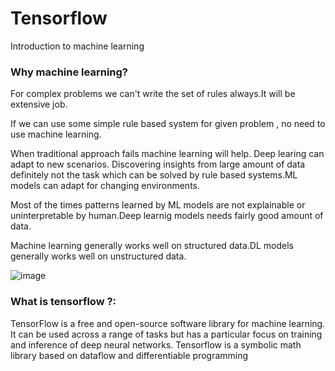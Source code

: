 # Tensorflow


Introduction to machine learning

### Why machine learning?

For complex problems we can't write the set of rules always.It will be extensive job.

If we can use some simple rule based system for given problem , no need to use machine learning.

When traditional approach fails machine learning will help. Deep learing can adapt to new scenarios. Discovering insights from large amount of data definitely not the task which can be solved by rule based systems.ML models can adapt for changing environments.

Most of the times patterns learned by ML models are not explainable or uninterpretable by human.Deep learnig models needs fairly good amount of data.

Machine learning generally works well on structured data.DL models generally works well on unstructured data.

![image](https://user-images.githubusercontent.com/52082561/119939468-8cf34c80-bfab-11eb-9a57-91d25bf1b799.png)


### What is tensorflow ?:

TensorFlow is a free and open-source software library for machine learning. It can be used across a range of tasks but has a particular focus on training and inference of deep neural networks. Tensorflow is a symbolic math library based on dataflow and differentiable programming


